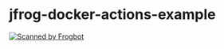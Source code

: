# jfrog-docker-actions-example
[![Scanned by Frogbot](https://raw.github.com/jfrog/frogbot/master/images/frogbot-badge.svg)](https://github.com/jfrog/frogbot#readme)
